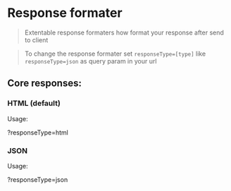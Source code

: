 # Response formater

> Extentable response formaters how format your response after send to client

> To change the response formater set `responseType=[type]` like `responseType=json` as query param in your url

## Core responses:

### HTML (default)
Usage:

?responseType=html

### JSON
Usage:

?responseType=json
